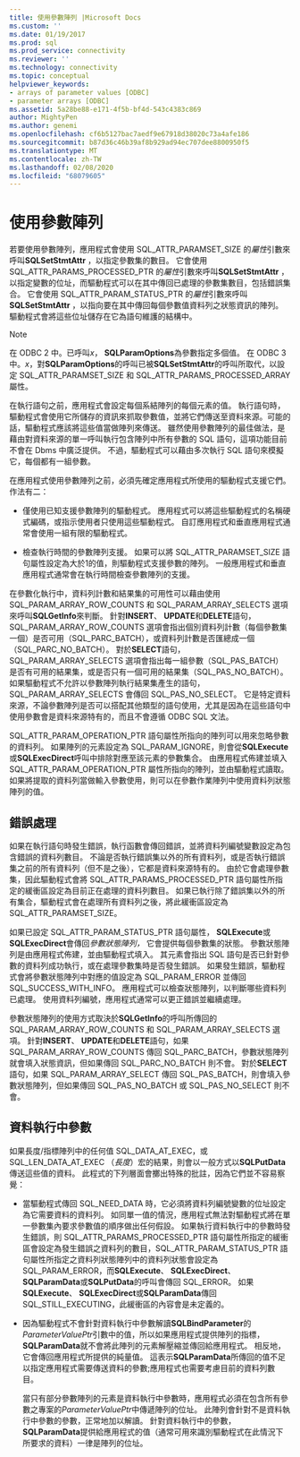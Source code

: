 ```yaml
---
title: 使用參數陣列 |Microsoft Docs
ms.custom: ''
ms.date: 01/19/2017
ms.prod: sql
ms.prod_service: connectivity
ms.reviewer: ''
ms.technology: connectivity
ms.topic: conceptual
helpviewer_keywords:
- arrays of parameter values [ODBC]
- parameter arrays [ODBC]
ms.assetid: 5a28be88-e171-4f5b-bf4d-543c4383c869
author: MightyPen
ms.author: genemi
ms.openlocfilehash: cf6b5127bac7aedf9e67918d38020c73a4afe186
ms.sourcegitcommit: b87d36c46b39af8b929ad94ec707dee8800950f5
ms.translationtype: MT
ms.contentlocale: zh-TW
ms.lasthandoff: 02/08/2020
ms.locfileid: "68079605"
---
```

# <a name="using-arrays-of-parameters"></a>使用參數陣列
若要使用參數陣列，應用程式會使用 SQL_ATTR_PARAMSET_SIZE 的*屬性*引數來呼叫**SQLSetStmtAttr** ，以指定參數集的數目。 它會使用 SQL_ATTR_PARAMS_PROCESSED_PTR 的*屬性*引數來呼叫**SQLSetStmtAttr** ，以指定變數的位址，而驅動程式可以在其中傳回已處理的參數集數目，包括錯誤集合。 它會使用 SQL_ATTR_PARAM_STATUS_PTR 的*屬性*引數來呼叫**SQLSetStmtAttr** ，以指向要在其中傳回每個參數值資料列之狀態資訊的陣列。 驅動程式會將這些位址儲存在它為語句維護的結構中。  
  
> [!NOTE]  
>  在 ODBC 2 中。已呼叫*x*， **SQLParamOptions**為參數指定多個值。 在 ODBC 3 中。*x*，對**SQLParamOptions**的呼叫已被**SQLSetStmtAttr**的呼叫所取代，以設定 SQL_ATTR_PARAMSET_SIZE 和 SQL_ATTR_PARAMS_PROCESSED_ARRAY 屬性。  
  
 在執行語句之前，應用程式會設定每個系結陣列的每個元素的值。 執行語句時，驅動程式會使用它所儲存的資訊來抓取參數值，並將它們傳送至資料來源。可能的話，驅動程式應該將這些值當做陣列來傳送。 雖然使用參數陣列的最佳做法，是藉由對資料來源的單一呼叫執行包含陣列中所有參數的 SQL 語句，這項功能目前不會在 Dbms 中廣泛提供。 不過，驅動程式可以藉由多次執行 SQL 語句來模擬它，每個都有一組參數。  
  
 在應用程式使用參數陣列之前，必須先確定應用程式所使用的驅動程式支援它們。 作法有二：  
  
-   僅使用已知支援參數陣列的驅動程式。 應用程式可以將這些驅動程式的名稱硬式編碼，或指示使用者只使用這些驅動程式。 自訂應用程式和垂直應用程式通常會使用一組有限的驅動程式。  
  
-   檢查執行時間的參數陣列支援。 如果可以將 SQL_ATTR_PARAMSET_SIZE 語句屬性設定為大於1的值，則驅動程式支援參數的陣列。 一般應用程式和垂直應用程式通常會在執行時間檢查參數陣列的支援。  
  
 在參數化執行中，資料列計數和結果集的可用性可以藉由使用 SQL_PARAM_ARRAY_ROW_COUNTS 和 SQL_PARAM_ARRAY_SELECTS 選項來呼叫**SQLGetInfo**來判斷。 針對**INSERT**、 **UPDATE**和**DELETE**語句，SQL_PARAM_ARRAY_ROW_COUNTS 選項會指出個別資料列計數（每個參數集一個）是否可用（SQL_PARC_BATCH），或資料列計數是否匯總成一個（SQL_PARC_NO_BATCH）。 對於**SELECT**語句，SQL_PARAM_ARRAY_SELECTS 選項會指出每一組參數（SQL_PAS_BATCH）是否有可用的結果集，或是否只有一個可用的結果集（SQL_PAS_NO_BATCH）。 如果驅動程式不允許以參數陣列執行結果集產生的語句，SQL_PARAM_ARRAY_SELECTS 會傳回 SQL_PAS_NO_SELECT。 它是特定資料來源，不論參數陣列是否可以搭配其他類型的語句使用，尤其是因為在這些語句中使用參數會是資料來源特有的，而且不會遵循 ODBC SQL 文法。  
  
 SQL_ATTR_PARAM_OPERATION_PTR 語句屬性所指向的陣列可以用來忽略參數的資料列。 如果陣列的元素設定為 SQL_PARAM_IGNORE，則會從**SQLExecute**或**SQLExecDirect**呼叫中排除對應至該元素的參數集合。 由應用程式佈建並填入 SQL_ATTR_PARAM_OPERATION_PTR 屬性所指向的陣列，並由驅動程式讀取。 如果將提取的資料列當做輸入參數使用，則可以在參數作業陣列中使用資料列狀態陣列的值。  
  
## <a name="error-processing"></a>錯誤處理  
 如果在執行語句時發生錯誤，執行函數會傳回錯誤，並將資料列編號變數設定為包含錯誤的資料列數目。 不論是否執行錯誤集以外的所有資料列，或是否執行錯誤集之前的所有資料列（但不是之後），它都是資料來源特有的。 由於它會處理參數集，因此驅動程式會將 SQL_ATTR_PARAMS_PROCESSED_PTR 語句屬性所指定的緩衝區設定為目前正在處理的資料列數目。 如果已執行除了錯誤集以外的所有集合，驅動程式會在處理所有資料列之後，將此緩衝區設定為 SQL_ATTR_PARAMSET_SIZE。  
  
 如果已設定 SQL_ATTR_PARAM_STATUS_PTR 語句屬性， **SQLExecute**或**SQLExecDirect**會傳回*參數狀態陣列，* 它會提供每個參數集的狀態。 參數狀態陣列是由應用程式佈建，並由驅動程式填入。 其元素會指出 SQL 語句是否已針對參數的資料列成功執行，或在處理參數集時是否發生錯誤。 如果發生錯誤，驅動程式會將參數狀態陣列中對應的值設定為 SQL_PARAM_ERROR 並傳回 SQL_SUCCESS_WITH_INFO。 應用程式可以檢查狀態陣列，以判斷哪些資料列已處理。 使用資料列編號，應用程式通常可以更正錯誤並繼續處理。  
  
 參數狀態陣列的使用方式取決於**SQLGetInfo**的呼叫所傳回的 SQL_PARAM_ARRAY_ROW_COUNTS 和 SQL_PARAM_ARRAY_SELECTS 選項。 針對**INSERT**、 **UPDATE**和**DELETE**語句，如果 SQL_PARAM_ARRAY_ROW_COUNTS 傳回 SQL_PARC_BATCH，參數狀態陣列就會填入狀態資訊，但如果傳回 SQL_PARC_NO_BATCH 則不會。 對於**SELECT**語句，如果 SQL_PARAM_ARRAY_SELECT 傳回 SQL_PAS_BATCH，則會填入參數狀態陣列，但如果傳回 SQL_PAS_NO_BATCH 或 SQL_PAS_NO_SELECT 則不會。  
  
## <a name="data-at-execution-parameters"></a>資料執行中參數  
 如果長度/指標陣列中的任何值 SQL_DATA_AT_EXEC，或 SQL_LEN_DATA_AT_EXEC （*長度*）宏的結果，則會以一般方式以**SQLPutData**傳送這些值的資料。 此程式的下列層面會擲出特殊的批註，因為它們並不容易察覺：  
  
-   當驅動程式傳回 SQL_NEED_DATA 時，它必須將資料列編號變數的位址設定為它需要資料的資料列。 如同單一值的情況，應用程式無法對驅動程式將在單一參數集內要求參數值的順序做出任何假設。 如果執行資料執行中的參數時發生錯誤，則 SQL_ATTR_PARAMS_PROCESSED_PTR 語句屬性所指定的緩衝區會設定為發生錯誤之資料列的數目，SQL_ATTR_PARAM_STATUS_PTR 語句屬性所指定之資料列狀態陣列中的資料列狀態會設定為 SQL_PARAM_ERROR，而**SQLExecute**、 **SQLExecDirect**、 **SQLParamData**或**SQLPutData**的呼叫會傳回 SQL_ERROR。 如果**SQLExecute**、 **SQLExecDirect**或**SQLParamData**傳回 SQL_STILL_EXECUTING，此緩衝區的內容會是未定義的。  
  
-   因為驅動程式不會針對資料執行中參數解讀**SQLBindParameter**的*ParameterValuePtr*引數中的值，所以如果應用程式提供陣列的指標， **SQLParamData**就不會將此陣列的元素解壓縮並傳回給應用程式。 相反地，它會傳回應用程式所提供的純量值。 這表示**SQLParamData**所傳回的值不足以指定應用程式需要傳送資料的參數;應用程式也需要考慮目前的資料列數目。  
  
     當只有部分參數陣列的元素是資料執行中參數時，應用程式必須在包含所有參數之專案的*ParameterValuePtr*中傳遞陣列的位址。 此陣列會針對不是資料執行中參數的參數，正常地加以解讀。 針對資料執行中的參數， **SQLParamData**提供給應用程式的值（通常可用來識別驅動程式在此情況下所要求的資料）一律是陣列的位址。
